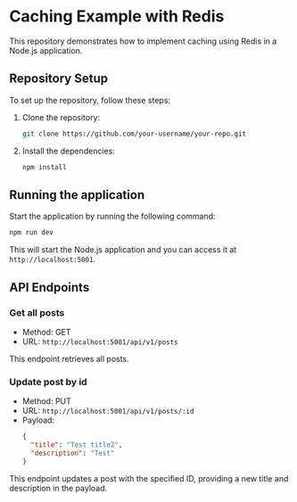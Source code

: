 # Caching Example with Redis

This repository demonstrates how to implement caching using Redis in a Node.js application.

## Repository Setup

To set up the repository, follow these steps:

1. Clone the repository:

   ```bash
   git clone https://github.com/your-username/your-repo.git
   ```

2. Install the dependencies:

   ```bash
   npm install
   ```

## Running the application

Start the application by running the following command:

```bash
npm run dev
```

This will start the Node.js application and you can access it at `http://localhost:5001`.

## API Endpoints

### Get all posts

- Method: GET
- URL: `http://localhost:5001/api/v1/posts`

This endpoint retrieves all posts.

### Update post by id

- Method: PUT
- URL: `http://localhost:5001/api/v1/posts/:id`
- Payload:
  ```json
  {
    "title": "Test title2",
    "description": "Test"
  }
  ```

This endpoint updates a post with the specified ID, providing a new title and description in the payload.
